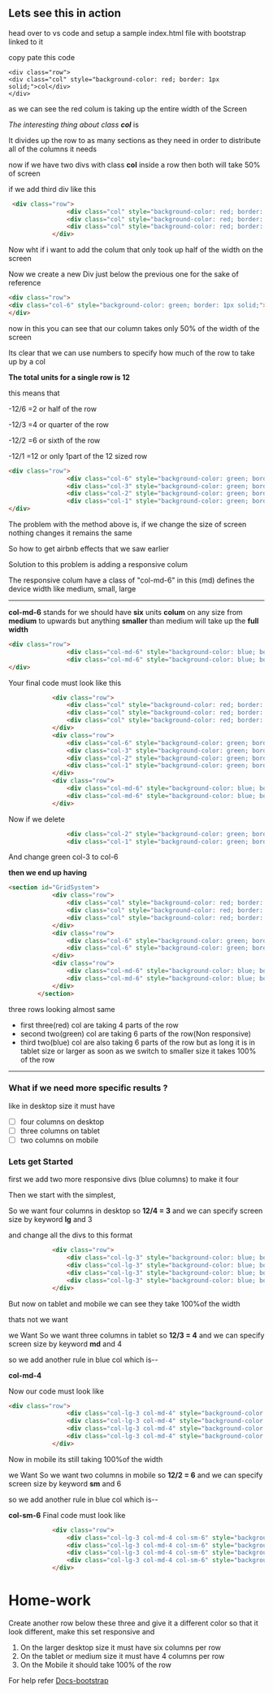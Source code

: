 ## Lets see this in action
head over to vs code and setup a sample index.html file with bootstrap linked to it

copy pate this code

```
<div class="row">                
<div class="col" style="background-color: red; border: 1px solid;">col</div>
</div>
```

as we can see the red colum is taking up the entire width of the Screen 

*The interesting thing about class ***col**** is

It divides up the row to as many sections as they need  in order to distribute all of the columns it needs

now if we have two divs with class **col** inside a row then both will take 50% of screen 

if we add third div like this
```html
 <div class="row">
                <div class="col" style="background-color: red; border: 1px solid;">col</div>
                <div class="col" style="background-color: red; border: 1px solid;">col</div>
                <div class="col" style="background-color: red; border: 1px solid;">col</div>
            </div>

```
Now wht if i want to add the colum that only took up half of the width on the screen  

Now we create a new Div just below the previous one for the sake of reference  

```html
<div class="row">
<div class="col-6" style="background-color: green; border: 1px solid;">col-6</div>
</div>
```
now in this you can see that our column takes only 50% of the width of the screen

Its clear that we can use numbers to specify how much of the row to take up by a col   

**The total units for a single row is 12**

this means that

-12/6 =2 or half of the row

-12/3 =4 or quarter of the row

-12/2 =6 or sixth of the row

-12/1 =12 or only 1part of the 12 sized row

```html
<div class="row">
                <div class="col-6" style="background-color: green; border: 1px solid;">col-6</div>
                <div class="col-3" style="background-color: green; border: 1px solid;">col-6</div>
                <div class="col-2" style="background-color: green; border: 1px solid;">col-6</div>
                <div class="col-1" style="background-color: green; border: 1px solid;">col-6</div>
</div>

```

The problem with the method above is, if we change the size of screen nothing changes it remains the same   

So how to get airbnb effects that we saw earlier

Solution to this problem is adding a responsive colum 

The responsive colum have a class of  "col-md-6" in this (md) defines the device width like medium, small, large

--- 

**col-md-6** stands for we should have **six** units **colum** on any size from **medium** to upwards but anything **smaller** than medium will take up the **full width**

```html
<div class="row">
                <div class="col-md-6" style="background-color: blue; border: 1px solid;">col-md-6</div>
                <div class="col-md-6" style="background-color: blue; border: 1px solid;">col-md-6</div>
</div>
```
Your final code must look like this
```html
            <div class="row">
                <div class="col" style="background-color: red; border: 1px solid;">col</div>
                <div class="col" style="background-color: red; border: 1px solid;">col</div>
                <div class="col" style="background-color: red; border: 1px solid;">col</div>
            </div>
            <div class="row">
                <div class="col-6" style="background-color: green; border: 1px solid;">col-6</div>
                <div class="col-3" style="background-color: green; border: 1px solid;">col-6</div>
                <div class="col-2" style="background-color: green; border: 1px solid;">col-6</div>
                <div class="col-1" style="background-color: green; border: 1px solid;">col-6</div>
            </div>
            <div class="row">
                <div class="col-md-6" style="background-color: blue; border: 1px solid;">col-md-6</div>
                <div class="col-md-6" style="background-color: blue; border: 1px solid;">col-md-6</div>
            </div>

```

Now if we delete
```html
                <div class="col-2" style="background-color: green; border: 1px solid;">col-6</div>
                <div class="col-1" style="background-color: green; border: 1px solid;">col-6</div>
```

And change green col-3 to col-6 

**then we end up having**

``` html
<section id="GridSystem">
            <div class="row">
                <div class="col" style="background-color: red; border: 1px solid;">col</div>
                <div class="col" style="background-color: red; border: 1px solid;">col</div>
                <div class="col" style="background-color: red; border: 1px solid;">col</div>
            </div>
            <div class="row">
                <div class="col-6" style="background-color: green; border: 1px solid;">col-6</div>
                <div class="col-6" style="background-color: green; border: 1px solid;">col-6</div>
            </div>
            <div class="row">
                <div class="col-md-6" style="background-color: blue; border: 1px solid;">col-md-6</div>
                <div class="col-md-6" style="background-color: blue; border: 1px solid;">col-md-6</div>
            </div>
        </section>
```

three rows looking almost same 
- first three(red) col are taking  4 parts of the row 
- second two(green) col are taking 6 parts of the row(Non responsive)
- third two(blue) col are  also taking 6 parts of the row but as long it is in tablet size or larger as soon as we switch to smaller size it takes 100% of the row
---
### What if we need more specific results ?
like in desktop size it must have
- [ ] four columns on desktop
- [ ] three columns on tablet
- [ ] two columns on mobile 

### Lets get Started
first we add two more responsive divs (blue columns) to make it four

Then we start with the simplest, 

So we want four columns in desktop
so **12/4 = 3** and we can specify screen size by keyword **lg** and 3

and change all the divs to this format

```html
            <div class="row">
                <div class="col-lg-3" style="background-color: blue; border: 1px solid;">col-lg-3</div>
                <div class="col-lg-3" style="background-color: blue; border: 1px solid;">col-lg-3</div>
                <div class="col-lg-3" style="background-color: blue; border: 1px solid;">col-lg-3</div>
                <div class="col-lg-3" style="background-color: blue; border: 1px solid;">col-lg-3</div>
            </div>
```
But now on tablet and mobile we can see they take 100%of the width 

thats not we want 

we Want
So we want three columns in tablet
so **12/3 = 4** and we can specify screen size by keyword **md** and 4

so we add another rule in blue col which is--

**col-md-4**

Now our code must look like 
```html
<div class="row">
                <div class="col-lg-3 col-md-4" style="background-color: blue; border: 1px solid;">col-lg-3</div>
                <div class="col-lg-3 col-md-4" style="background-color: blue; border: 1px solid;">col-lg-3</div>
                <div class="col-lg-3 col-md-4" style="background-color: blue; border: 1px solid;">col-lg-3</div>
                <div class="col-lg-3 col-md-4" style="background-color: blue; border: 1px solid;">col-lg-3</div>
            </div>

```

Now in mobile its still taking 100%of the width

we Want
So we want two columns in mobile
so **12/2 = 6** and we can specify screen size by keyword **sm** and 6

so we add another rule in blue col which is--

**col-sm-6**
Final code must look like
```html
            <div class="row">
                <div class="col-lg-3 col-md-4 col-sm-6" style="background-color: blue; border: 1px solid;">col-lg-3</div>
                <div class="col-lg-3 col-md-4 col-sm-6" style="background-color: blue; border: 1px solid;">col-lg-3</div>
                <div class="col-lg-3 col-md-4 col-sm-6" style="background-color: blue; border: 1px solid;">col-lg-3</div>
                <div class="col-lg-3 col-md-4 col-sm-6" style="background-color: blue; border: 1px solid;">col-lg-3</div>
            </div>

```

# **Home-work**

Create another row below these three and give it a different color so that it look different, make this set responsive and

1. On the larger desktop size it must have six columns per row
2.  On the tablet or medium size it must have 4 columns per row
3. On the Mobile it should take 100% of the row

For help refer [Docs-bootstrap](https://getbootstrap.com/docs/5.0/layout/grid/)
